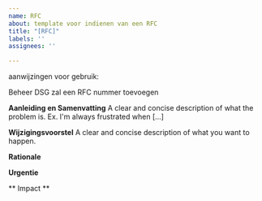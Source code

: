 ```yaml
---
name: RFC
about: template voor indienen van een RFC
title: "[RFC]"
labels: ''
assignees: ''

---
```


aanwijzingen voor gebruik:

Beheer DSG zal een RFC nummer toevoegen


**Aanleiding en Samenvatting**
A clear and concise description of what the problem is. Ex. I'm always frustrated when [...]

**Wijzigingsvoorstel**
A clear and concise description of what you want to happen.

**Rationale**


**Urgentie**


** Impact **
